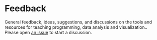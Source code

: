 # Feedback


General feedback, ideas, suggestions, and discussions on the tools and resources for teaching programming, data analysis and visualization.. Please open [an issue](https://github.com/r-education/feedback/issues/new) to start a discussion.
